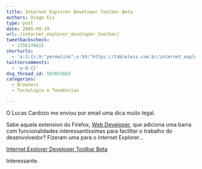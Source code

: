 ```yaml
---
title: Internet Explorer Developer Toolbar Beta
authors: Diego Eis
type: post
date: 2005-09-29
url: /internet_explorer_developer_toolbar/
tweetbackscheck:
  - 1356178615
shorturls:
  - 'a:3:{s:9:"permalink";s:59:"https://tableless.com.br/internet_explorer_developer_toolbar";s:7:"tinyurl";s:26:"https://tinyurl.com/4x3voey";s:4:"isgd";s:19:"https://is.gd/LbN3Df";}'
twittercomments:
  - 'a:0:{}'
dsq_thread_id: 503033665
categories:
  - Browsers
  - Tecnologia e Tendências

---
```

O Lucas Cardozo me enviou por email uma dica muito legal.
  
Sabe aquela extension do Firefox, [Web Developer][1], que adiciona uma barra com funcionalidades interessantíssimas para facilitar o trabalho do desenvolvedor? Fizeram uma para o Internet Explorer&#8230;
  
[Internet Explorer Developer Toolbar Beta][2] 

Interessante.

 [1]: https://addons.mozilla.org/extensions/moreinfo.php?id=60
 [2]: https://www.microsoft.com/downloads/details.aspx?FamilyID=E59C3964-672D-4511-BB3E-2D5E1DB91038&displaylang=en